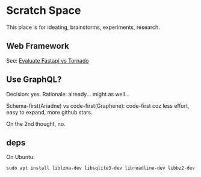 # Scratch Space

This place is for ideating, brainstorms, experiments, research.

## Web Framework

See: [Evaluate Fastapi vs Tornado](evaluate_fastapi_vs_tornado.md)

## Use GraphQL?

Decision: yes.  Rationale: already... might as well...

Schema-first(Ariadne) vs code-first(Graphene): code-first coz less effort, easy to expand, more github stars.

On the 2nd thought, no.

## deps

On Ubuntu:

    sudo apt install liblzma-dev libsqlite3-dev libreadline-dev libbz2-dev
